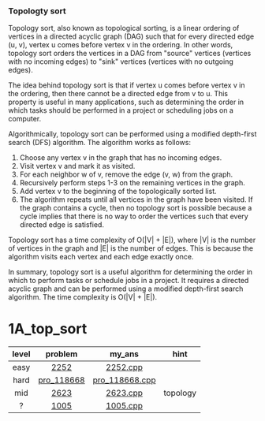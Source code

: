 ### Topologty sort
Topology sort, also known as topological sorting, is a linear ordering of vertices in a directed acyclic graph (DAG) such that for every directed edge (u, v), vertex u comes before vertex v in the ordering. In other words, topology sort orders the vertices in a DAG from "source" vertices (vertices with no incoming edges) to "sink" vertices (vertices with no outgoing edges).

The idea behind topology sort is that if vertex u comes before vertex v in the ordering, then there cannot be a directed edge from v to u. This property is useful in many applications, such as determining the order in which tasks should be performed in a project or scheduling jobs on a computer.

Algorithmically, topology sort can be performed using a modified depth-first search (DFS) algorithm. The algorithm works as follows:

1. Choose any vertex v in the graph that has no incoming edges.
2. Visit vertex v and mark it as visited.
3. For each neighbor w of v, remove the edge (v, w) from the graph.
4. Recursively perform steps 1-3 on the remaining vertices in the graph.
5. Add vertex v to the beginning of the topologically sorted list.
6. The algorithm repeats until all vertices in the graph have been visited. If the graph contains a cycle, then no topology sort is possible because a cycle implies that there is no way to order the vertices such that every directed edge is satisfied.

Topology sort has a time complexity of O(|V| + |E|), where |V| is the number of vertices in the graph and |E| is the number of edges. This is because the algorithm visits each vertex and each edge exactly once.

In summary, topology sort is a useful algorithm for determining the order in which to perform tasks or schedule jobs in a project. It requires a directed acyclic graph and can be performed using a modified depth-first search algorithm. The time complexity is O(|V| + |E|).

# 1A_top_sort
| level | problem | my_ans | hint |
| :--: | :--: | :--: | :--: |
| easy | [2252](https://www.acmicpc.net/problem/2252) | [2252.cpp](./2252/2252.cpp) |  |
| hard | [pro_118668](https://school.programmers.co.kr/learn/courses/30/lessons/118668) | [pro_118668.cpp](./pro_118668/pro_118668.cpp) |  |
| mid | [2623](https://www.acmicpc.net/problem/2623) | [2623.cpp](./2623/2623.cpp) | topology |
| ? | [1005](https://www.acmicpc.net/problem/1005) | [1005.cpp](./1005/1005.cpp) |  |
